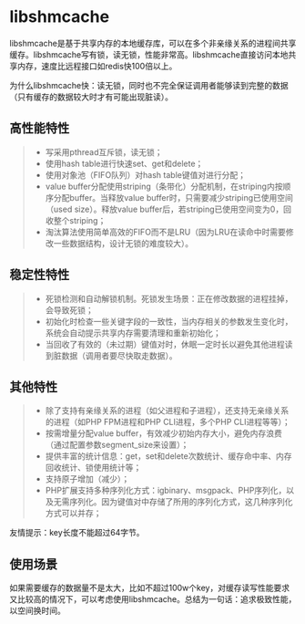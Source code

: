 # libshmcache

libshmcache是基于共享内存的本地缓存库，可以在多个非亲缘关系的进程间共享缓存。libshmcache写有锁，读无锁，性能非常高。libshmcache直接访问本地共享内存，速度比远程接口如redis快100倍以上。

为什么libshmcache快：读无锁，同时也不完全保证调用者能够读到完整的数据（只有缓存的数据较大时才有可能出现脏读）。

## 高性能特性

>- 写采用pthread互斥锁，读无锁；
>- 使用hash table进行快速set、get和delete；
>- 使用对象池（FIFO队列）对hash table键值对进行分配；
>- value buffer分配使用striping（条带化）分配机制，在striping内按顺序分配buffer。当释放value buffer时，只需要减少striping已使用空间（used size）。释放value buffer后，若striping已使用空间变为0，回收整个striping；
>- 淘汰算法使用简单高效的FIFO而不是LRU（因为LRU在读命中时需要修改一些数据结构，设计无锁的难度较大）。

## 稳定性特性

>- 死锁检测和自动解锁机制。死锁发生场景：正在修改数据的进程挂掉，会导致死锁；
>- 初始化时检查一些关键字段的一致性，当内存相关的参数发生变化时，系统会自动提示共享内存需要清理和重新初始化；
>- 当回收了有效的（未过期）键值对时，休眠一定时长以避免其他进程读到脏数据（调用者要尽快取走数据）。

## 其他特性

>- 除了支持有亲缘关系的进程（如父进程和子进程），还支持无亲缘关系的进程（如PHP FPM进程和PHP CLI进程，多个PHP CLI进程等等）；
>- 按需增量分配value buffer，有效减少初始内存大小，避免内存浪费（通过配置参数segment_size来设置）；
>- 提供丰富的统计信息：get，set和delete次数统计、缓存命中率、内存回收统计、锁使用统计等；
>- 支持原子增加（减少）；
>- PHP扩展支持多种序列化方式：igbinary、msgpack、PHP序列化，以及无需序列化。因为键值对中存储了所用的序列化方式，这几种序列化方式可以并存；

友情提示：key长度不能超过64字节。

## 使用场景

如果需要缓存的数据量不是太大，比如不超过100w个key，对缓存读写性能要求又比较高的情况下，可以考虑使用libshmcache。总结为一句话：追求极致性能，以空间换时间。
